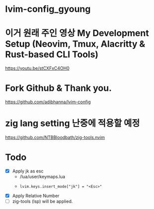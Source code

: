 # lvim-config_gyoung


# 이거 원래 주인 영상 My Development Setup (Neovim, Tmux, Alacritty & Rust-based CLI Tools)

https://youtu.be/stCXFxC4OH0


# Fork Github & Thank you.

https://github.com/adibhanna/lvim-config

# zig lang setting 난중에 적용할 예정

https://github.com/NTBBloodbath/zig-tools.nvim


# Todo
- [x] Apply jk as esc
  - /lua/user/keymaps.lua
  - ```
    lvim.keys.insert_mode["jk"] = "<Esc>"
    ```
- [x] Apply Relative Number
- [ ] zig-tools (lsp) will be applied.

